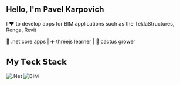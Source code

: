 ## Hello, I'm Pavel Karpovich

I ❤️ to develop apps for BIM applications such as the TeklaStructures, Renga, Revit

🤟 .net core apps | ✈️ threejs learner | 🌵 cactus grower

## 𝗠𝘆 𝗧𝗲𝗰𝗸 𝗦𝘁𝗮𝗰𝗸
![.Net](https://img.shields.io/badge/.NET-5C2D91?style=for-the-badge&logo=.net&logoColor=white) ![BIM](https://img.shields.io/badge/BIM-5C2D91?style=for-the-badge&logo=.BIM&logoColor=white) 

<!--

https://habr.com/ru/articles/649363/

**karpovichpv/karpovichpv** is a ✨ _special_ ✨ repository because its `README.md` (this file) appears on your GitHub profile.

Here are some ideas to get you started:

- 🔭 I’m currently working on ...
- 🌱 I’m currently learning ...
- 👯 I’m looking to collaborate on ...
- 🤔 I’m looking for help with ...
- 💬 Ask me about ...
- 📫 How to reach me: ...
- 😄 Pronouns: ...
- ⚡ Fun fact: ...
-->
